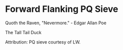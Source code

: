 # Forward Flanking PQ Sieve

Quoth the Raven, "Nevermore." - Edgar Allan Poe

The Tall Tail Duck

Attribution: PQ sieve courtesy of LW.
